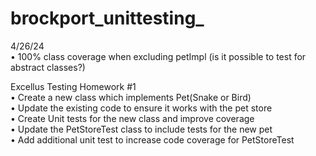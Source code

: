 # brockport_unittesting_
4/26/24 <br/>
• 100% class coverage when excluding petImpl (is it possible to test for abstract classes?)

Excellus Testing Homework #1 <br/>
• Create a new class which implements Pet(Snake or Bird) <br/>
• Update the existing code to ensure it works with the pet store <br/>
• Create Unit tests for the new class and improve coverage <br/>
• Update the PetStoreTest class to include tests for the new pet <br/>
• Add additional unit test to increase code coverage for PetStoreTest <br/>
